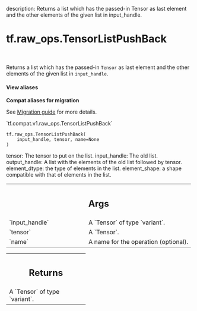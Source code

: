 description: Returns a list which has the passed-in Tensor as last element and the other elements of the given list in input_handle.

<div itemscope itemtype="http://developers.google.com/ReferenceObject">
<meta itemprop="name" content="tf.raw_ops.TensorListPushBack" />
<meta itemprop="path" content="Stable" />
</div>

# tf.raw_ops.TensorListPushBack

<!-- Insert buttons and diff -->

<table class="tfo-notebook-buttons tfo-api nocontent" align="left">

</table>



Returns a list which has the passed-in `Tensor` as last element and the other elements of the given list in `input_handle`.

<section class="expandable">
  <h4 class="showalways">View aliases</h4>
  <p>
<b>Compat aliases for migration</b>
<p>See
<a href="https://www.tensorflow.org/guide/migrate">Migration guide</a> for
more details.</p>
<p>`tf.compat.v1.raw_ops.TensorListPushBack`</p>
</p>
</section>

<pre class="devsite-click-to-copy prettyprint lang-py tfo-signature-link">
<code>tf.raw_ops.TensorListPushBack(
    input_handle, tensor, name=None
)
</code></pre>



<!-- Placeholder for "Used in" -->

tensor: The tensor to put on the list.
input_handle: The old list.
output_handle: A list with the elements of the old list followed by tensor.
element_dtype: the type of elements in the list.
element_shape: a shape compatible with that of elements in the list.

<!-- Tabular view -->
 <table class="responsive fixed orange">
<colgroup><col width="214px"><col></colgroup>
<tr><th colspan="2"><h2 class="add-link">Args</h2></th></tr>

<tr>
<td>
`input_handle`
</td>
<td>
A `Tensor` of type `variant`.
</td>
</tr><tr>
<td>
`tensor`
</td>
<td>
A `Tensor`.
</td>
</tr><tr>
<td>
`name`
</td>
<td>
A name for the operation (optional).
</td>
</tr>
</table>



<!-- Tabular view -->
 <table class="responsive fixed orange">
<colgroup><col width="214px"><col></colgroup>
<tr><th colspan="2"><h2 class="add-link">Returns</h2></th></tr>
<tr class="alt">
<td colspan="2">
A `Tensor` of type `variant`.
</td>
</tr>

</table>

